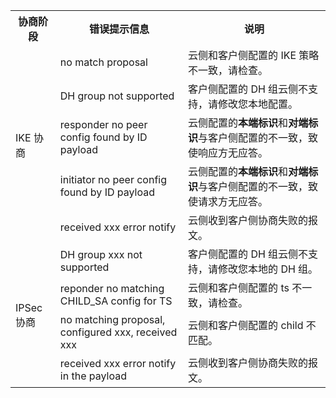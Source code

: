 <table>
<tr>
<th class="confluenceTd">协商阶段</th>
<th class="confluenceTd">错误提示信息</th>
<th class="confluenceTd">说明</th>
</tr>
<tr>
<td rowspan="5" >IKE 协商</td>
<td colspan="1" >no match proposal</td>
<td >云侧和客户侧配置的 IKE 策略不一致，请检查。</td>
</tr>
<tr>
<td>DH group not supported</td>
<td>客户侧配置的 DH 组云侧不支持，请修改您本地配置。</td>
</tr>
<tr>
<td colspan="1" >responder no peer config found by ID payload</td>
<td>云侧配置的<b>本端标识</b>和<b>对端标识</b>与客户侧配置的不一致，致使响应方无应答。</td>
</tr>
<tr>
<td colspan="1" >initiator no peer config found by ID payload</td>
<td>云侧配置的<b>本端标识</b>和<b>对端标识</b>与客户侧配置的不一致，致使请求方无应答。</td>
</tr>
<tr>
<td>received xxx error notify</td>
<td>云侧收到客户侧协商失败的报文。</td>
</tr>
<tr>
<td colspan="1" rowspan="4">IPSec 协商</td>
<td colspan="1" >DH group xxx not supported</td>
<td >客户侧配置的 DH 组云侧不支持，请修改您本地的 DH 组。</td>
</tr>
<tr>
<td colspan="1" >reponder no matching CHILD_SA config for TS</td>
<td>云侧和客户侧配置的 ts 不一致，请检查。</td>
</tr>
<tr>
<td colspan="1" >no matching proposal, configured xxx, received xxx</td>
<td>云侧和客户侧配置的 child 不匹配。</td>
</tr>
<tr>
<td class="confluenceTd">received xxx error notify in the payload</td><td class="confluenceTd">云侧收到客户侧协商失败的报文。</td>
</tr>
</table>
